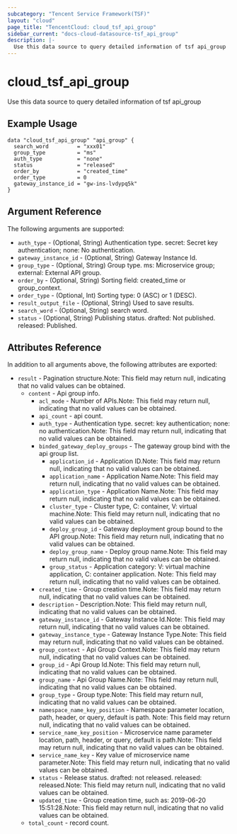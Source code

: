 ```yaml
---
subcategory: "Tencent Service Framework(TSF)"
layout: "cloud"
page_title: "TencentCloud: cloud_tsf_api_group"
sidebar_current: "docs-cloud-datasource-tsf_api_group"
description: |-
  Use this data source to query detailed information of tsf api_group
---
```


# cloud_tsf_api_group

Use this data source to query detailed information of tsf api_group

## Example Usage

```hcl
data "cloud_tsf_api_group" "api_group" {
  search_word         = "xxx01"
  group_type          = "ms"
  auth_type           = "none"
  status              = "released"
  order_by            = "created_time"
  order_type          = 0
  gateway_instance_id = "gw-ins-lvdypq5k"
}
```

## Argument Reference

The following arguments are supported:

* `auth_type` - (Optional, String) Authentication type. secret: Secret key authentication; none: No authentication.
* `gateway_instance_id` - (Optional, String) Gateway Instance Id.
* `group_type` - (Optional, String) Group type. ms: Microservice group; external: External API group.
* `order_by` - (Optional, String) Sorting field: created_time or group_context.
* `order_type` - (Optional, Int) Sorting type: 0 (ASC) or 1 (DESC).
* `result_output_file` - (Optional, String) Used to save results.
* `search_word` - (Optional, String) search word.
* `status` - (Optional, String) Publishing status. drafted: Not published. released: Published.

## Attributes Reference

In addition to all arguments above, the following attributes are exported:

* `result` - Pagination structure.Note: This field may return null, indicating that no valid values can be obtained.
  * `content` - Api group info.
    * `acl_mode` - Number of APIs.Note: This field may return null, indicating that no valid values can be obtained.
    * `api_count` - api count.
    * `auth_type` - Authentication type. secret: key authentication; none: no authentication.Note: This field may return null, indicating that no valid values can be obtained.
    * `binded_gateway_deploy_groups` - The gateway group bind with the api group list.
      * `application_id` - Application ID.Note: This field may return null, indicating that no valid values can be obtained.
      * `application_name` - Application Name.Note: This field may return null, indicating that no valid values can be obtained.
      * `application_type` - Application Name.Note: This field may return null, indicating that no valid values can be obtained.
      * `cluster_type` - Cluster type, C: container, V: virtual machine.Note: This field may return null, indicating that no valid values can be obtained.
      * `deploy_group_id` - Gateway deployment group bound to the API group.Note: This field may return null, indicating that no valid values can be obtained.
      * `deploy_group_name` - Deploy group name.Note: This field may return null, indicating that no valid values can be obtained.
      * `group_status` - Application category: V: virtual machine application, C: container application. Note: This field may return null, indicating that no valid values can be obtained.
    * `created_time` - Group creation time.Note: This field may return null, indicating that no valid values can be obtained.
    * `description` - Description.Note: This field may return null, indicating that no valid values can be obtained.
    * `gateway_instance_id` - Gateway Instance Id.Note: This field may return null, indicating that no valid values can be obtained.
    * `gateway_instance_type` - Gateway Instance Type.Note: This field may return null, indicating that no valid values can be obtained.
    * `group_context` - Api Group Context.Note: This field may return null, indicating that no valid values can be obtained.
    * `group_id` - Api Group Id.Note: This field may return null, indicating that no valid values can be obtained.
    * `group_name` - Api Group Name.Note: This field may return null, indicating that no valid values can be obtained.
    * `group_type` - Group type.Note: This field may return null, indicating that no valid values can be obtained.
    * `namespace_name_key_position` - Namespace parameter location, path, header, or query, default is path. Note: This field may return null, indicating that no valid values can be obtained.
    * `service_name_key_position` - Microservice name parameter location, path, header, or query, default is path.Note: This field may return null, indicating that no valid values can be obtained.
    * `service_name_key` - Key value of microservice name parameter.Note: This field may return null, indicating that no valid values can be obtained.
    * `status` - Release status. drafted: not released. released: released.Note: This field may return null, indicating that no valid values can be obtained.
    * `updated_time` - Group creation time, such as: 2019-06-20 15:51:28.Note: This field may return null, indicating that no valid values can be obtained.
  * `total_count` - record count.



